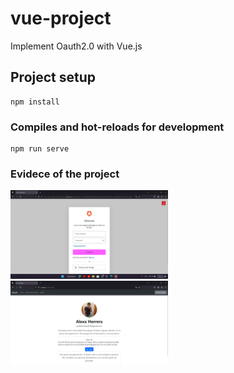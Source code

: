 # vue-project

Implement Oauth2.0 with Vue.js 

## Project setup
```
npm install
```
    
### Compiles and hot-reloads for development
```
npm run serve
```

### Evidece of the project


<img src="./images/2024-04-17_03h34_39.png" width="50%">
<img src="./images/2024-04-17_03h50_24.png" width="50%">

